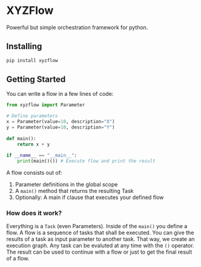# XYZFlow
Powerful but simple orchestration framework for python.

## Installing

``` bash
pip install xyzflow
```

## Getting Started

You can write a flow in a few lines of code:
``` python
from xyzflow import Parameter

# Define parameters
x = Parameter(value=10, description="X")
y = Parameter(value=10, description="Y")
  
def main():
    return x + y
       
if __name__ == "__main__":   
    print(main()()) # Execute flow and print the result
```

A flow consists out of:
1) Parameter definitions in the global scope
2) A `main()` method that returns the resulting Task
3) Optionally: A main if clause that executes your defined flow

### How does it work?

Everything is a `Task` (even Parameters). Inside of the `main()` you define a flow. A flow is a sequence of tasks that shall be executed. You can give the results of a task as input parameter to another task.
That way, we create an execution graph.
Any task can be evaluted at any time with the `()` operator.
The result can be used to continue with a flow or just to get the final result of a flow.
